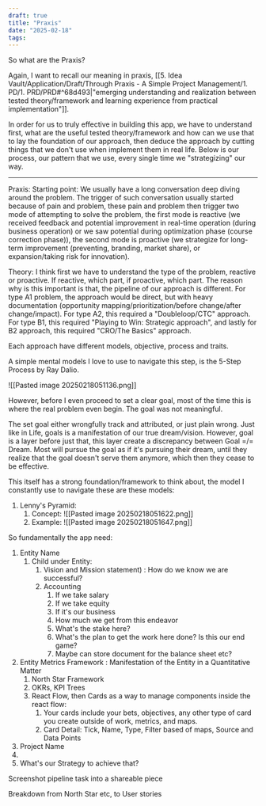 ```yaml
---
draft: true
title: "Praxis"
date: "2025-02-18"
tags: 
---
```


So what are the Praxis?

Again, I want to recall our meaning in praxis, [[5. Idea Vault/Application/Draft/Through Praxis - A Simple Project Management/1. PD/1. PRD/PRD#^68d493|"emerging understanding and realization between tested theory/framework and learning experience from practical implementation"]].

In order for us to truly effective in building this app, we have to understand first, what are the useful tested theory/framework and how can we use that to lay the foundation of our approach, then deduce the approach by cutting things that we don't use when implement them in real life. Below is our process, our pattern that we use, every single time we "strategizing" our way. 

-----------
Praxis: Starting point: We usually have a long conversation deep diving around the problem. The trigger of such conversation usually started because of pain and problem, these pain and problem then trigger two mode of attempting to solve the problem, the first mode is reactive (we received feedback and potential improvement in real-time operation (during business operation) or we saw potential during optimization phase (course correction phase)), the second mode is proactive (we strategize for long-term improvement (preventing, branding, market share), or  expansion/taking risk for innovation). 

Theory: I think first we have to understand the type of the problem, reactive or proactive. If reactive, which part, if proactive, which part.  The reason why is this important is that, the pipeline of our approach is different. For type A1 problem, the approach would be direct, but with heavy documentation (opportunity mapping/prioritization/before change/after change/impact). For type A2, this required a "Doubleloop/CTC" approach. For type B1, this required "Playing to Win: Strategic approach", and lastly for B2 approach, this required "CRO/The Basics" approach.

Each approach have different models, objective, process and traits.

A simple mental models I love to use to navigate this step, is the 5-Step Process by Ray Dalio. 

![[Pasted image 20250218051136.png]]

However, before I even proceed to set a clear goal, most of the time this is where the real problem even begin. The goal was not meaningful. 

The set goal either wrongfully track and attributed, or just plain wrong. Just like in Life, goals is a manifestation of our true dream/vision. However, goal is a layer before just that, this layer create a discrepancy between Goal =/= Dream. Most will pursue the goal as if it's pursuing their dream, until they realize that the goal doesn't serve them anymore, which then they cease to be effective.

This itself has a strong foundation/framework to think about, the model I constantly use to navigate these are these models:

1. Lenny's Pyramid:
	1. Concept: ![[Pasted image 20250218051622.png]]
	2. Example: ![[Pasted image 20250218051647.png]]



So fundamentally the app need:
1. Entity Name
	1. Child under Entity:
		1. Vision and Mission statement) : How do we know we are successful?
		2. Accounting
			1. If we take salary
			2. If we take equity
			3. If it's our business
			4. How much we get from this endeavor
			5. What's the stake here?
			6. What's the plan to get the work here done? Is this our end game?
			7. Maybe can store document for the balance sheet etc?
2. Entity Metrics Framework : Manifestation of the Entity in a Quantitative Matter
	1. North Star Framework
	2. OKRs, KPI Trees
	3. React Flow, then Cards as a way to manage components inside the react flow:
		1. Your cards include your bets, objectives, any other type of card you create outside of work, metrics, and maps. 
		2. Card Detail: Tick, Name, Type, Filter based of maps, Source and Data Points
3. Project Name
4. 
5. What's our Strategy to achieve that?

Screenshot pipeline task into a shareable piece


Breakdown from North Star etc, to User stories